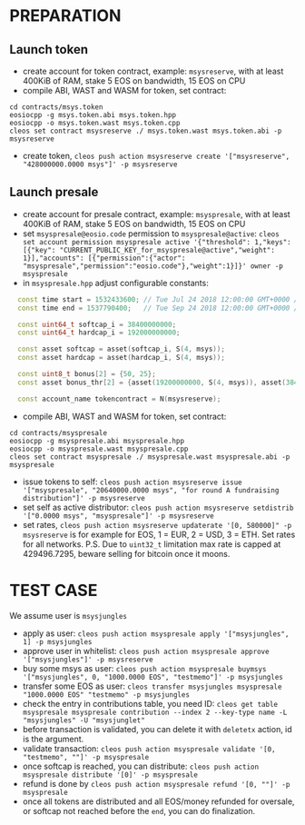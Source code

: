 # PREPARATION

## Launch token
* create account for token contract, example: `msysreserve`, with at least 400KiB of RAM, stake 5 EOS on bandwidth, 15 EOS on CPU
* compile ABI, WAST and WASM for token, set contract:
```
cd contracts/msys.token
eosiocpp -g msys.token.abi msys.token.hpp
eosiocpp -o msys.token.wast msys.token.cpp
cleos set contract msysreserve ./ msys.token.wast msys.token.abi -p msysreserve
```
* create token, `cleos push action msysreserve create '["msysreserve", "428000000.0000 msys"]' -p msysreserve`

## Launch presale
* create account for presale contract, example: `msyspresale`, with at least 400KiB of RAM, stake 5 EOS on bandwidth, 15 EOS on CPU
* set `msyspresale@eosio.code` permission to `msyspresale@active`: `cleos set account permission msyspresale active '{"threshold": 1,"keys": [{"key": "CURRENT_PUBLIC_KEY_for_msyspresale@active","weight": 1}],"accounts": [{"permission":{"actor": "msyspresale","permission":"eosio.code"},"weight":1}]}' owner -p msyspresale`
* in `msyspresale.hpp` adjust configurable constants:
```cpp
  const time start = 1532433600; // Tue Jul 24 2018 12:00:00 GMT+0000 //1532433600
  const time end = 1537790400;   // Tue Sep 24 2018 12:00:00 GMT+0000 //1537790400

  const uint64_t softcap_i = 38400000000;
  const uint64_t hardcap_i = 192000000000;

  const asset softcap = asset(softcap_i, S(4, msys));
  const asset hardcap = asset(hardcap_i, S(4, msys));

  const uint8_t bonus[2] = {50, 25};
  const asset bonus_thr[2] = {asset(19200000000, S(4, msys)), asset(38400000000, S(4, msys))};

  const account_name tokencontract = N(msysreserve);
```
* compile ABI, WAST and WASM for token, set contract:
```
cd contracts/msyspresale
eosiocpp -g msyspresale.abi msyspresale.hpp
eosiocpp -o msyspresale.wast msyspresale.cpp
cleos set contract msyspresale ./ msyspresale.wast msyspresale.abi -p msyspresale
```
* issue tokens to self: `cleos push action msysreserve issue '["msyspresale", "20640000.0000 msys", "for round A fundraising distribution"]' -p msysreserve`
* set self as active distributor: `cleos push action msysreserve setdistrib '["0.0000 msys", "msyspresale"]' -p msysreserve`
* set rates, `cleos push action msysreserve updaterate '[0, 580000]" -p msysreserve` is for example for EOS, 1 = EUR, 2 = USD, 3 = ETH. Set rates for all networks. 
P.S. Due to `uint32_t` limitation max rate is capped at 429496.7295, beware selling for bitcoin once it moons.

# TEST CASE

We assume user is `msysjungles`
* apply as user: `cleos push action msyspresale apply '["msysjungles", 1] -p msysjungles`
* approve user in whitelist: `cleos push action msyspresale approve '["msysjungles"]' -p msysreserve`
* buy some msys as user: `cleos push action msyspresale buymsys '["msysjungles", 0, "1000.0000 EOS", "testmemo"]' -p msysjungles`
* transfer some EOS as user: `cleos transfer msysjungles msyspresale "1000.0000 EOS" "testmemo" -p msysjungles`
* check the entry in contributions table, you need ID: `cleos get table msyspresale msyspresale contribution --index 2 --key-type name -L "msysjungles" -U "msysjunglet"`
* before transaction is validated, you can delete it with `deletetx` action, id is the argument.
* validate transaction: `cleos push action msyspresale validate '[0, "testmemo", ""]' -p msyspresale`
* once softcap is reached, you can distribute: `cleos push action msyspresale distribute '[0]' -p msyspresale`
* refund is done by `cleos push action msyspresale refund '[0, ""]' -p msyspresale`
* once all tokens are distributed and all EOS/money refunded for oversale, or softcap not reached before the `end`, you can do finalization.

